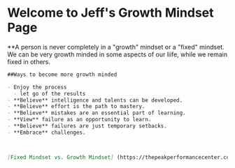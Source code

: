 # Welcome to Jeff's Growth Mindset Page

**A person is never completely in a "growth" mindset or a "fixed" mindset. We can be very growth minded in some aspects of our liife, while we remain fixed in others.

```markdown
##Ways to become more growth minded

- Enjoy the process
  - let go of the results
- **Believe** intelligence and talents can be developed.
- **Believe** effort is the path to mastery.
- **Believe** mistakes are an essential part of learning.
- **View** failure as an opportunity to learn.
- **Believe** failures are just temporary setbacks.
- **Embrace** challenges.



[Fixed Mindset vs. Growth Mindset] (https://thepeakperformancecenter.com/development-series/mental-conditioning/mindsets/fixed-mindset-vs-growth-mindset/)
```
